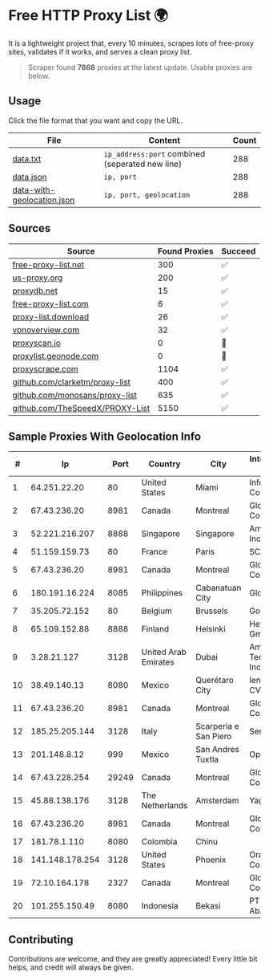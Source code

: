 
# Free HTTP Proxy List 🌍

It is a lightweight project that, every 10 minutes, scrapes lots of free-proxy sites, validates if it works, and serves a clean proxy list.


> Scraper found **7868** proxies at the latest update. Usable proxies are below.

## Usage

Click the file format that you want and copy the URL.


|File|Content|Count|
|----|-------|-----|
|[data.txt](https://raw.githubusercontent.com/themiralay/Proxy-List-World/master/data.txt)|`ip_address:port` combined (seperated new line)|288|
|[data.json](https://raw.githubusercontent.com/themiralay/Proxy-List-World/master/data.json)|`ip, port`|288|
|[data-with-geolocation.json](https://raw.githubusercontent.com/themiralay/Proxy-List-World/master/data-with-geolocation.json)|`ip, port, geolocation`|288|

## Sources

|Source|Found Proxies|Succeed|
|------|-------------|-------|
|[free-proxy-list.net](https://free-proxy-list.net)|300|✅|
|[us-proxy.org](https://www.us-proxy.org)|200|✅|
|[proxydb.net](http://proxydb.net)|15|✅|
|[free-proxy-list.com](https://free-proxy-list.com/?page=&port=&type%5B%5D=http&type%5B%5D=https&up_time=0&search=Search)|6|✅|
|[proxy-list.download](https://www.proxy-list.download/HTTP)|26|✅|
|[vpnoverview.com](https://vpnoverview.com/privacy/anonymous-browsing/free-proxy-servers)|32|✅|
|[proxyscan.io](https://www.proxyscan.io)|0|🚫|
|[proxylist.geonode.com](https://proxylist.geonode.com/api/proxy-list?limit=300&page=1&sort_by=lastChecked&sort_type=desc&protocols=http,https)|0|🚫|
|[proxyscrape.com](https://api.proxyscrape.com/v2/?request=displayproxies&protocol=http&timeout=10000&country=all&ssl=all&anonymity=all)|1104|✅|
|[github.com/clarketm/proxy-list](https://raw.githubusercontent.com/clarketm/proxy-list/master/proxy-list-raw.txt)|400|✅|
|[github.com/monosans/proxy-list](https://raw.githubusercontent.com/monosans/proxy-list/main/proxies/http.txt)|635|✅|
|[github.com/TheSpeedX/PROXY-List](https://raw.githubusercontent.com/TheSpeedX/PROXY-List/master/http.txt)|5150|✅|


## Sample Proxies With Geolocation Info

|#|Ip|Port|Country|City|Internet Service Provider|
|-|--|----|-------|----|-------------------------|
|1|64.251.22.20|80|United States|Miami|Infolink Global Corporation|
|2|67.43.236.20|8981|Canada|Montreal|GloboTech Communications|
|3|52.221.216.207|8888|Singapore|Singapore|Amazon.com, Inc.|
|4|51.159.159.73|80|France|Paris|SCALEWAY|
|5|67.43.236.20|8981|Canada|Montreal|GloboTech Communications|
|6|180.191.16.224|8085|Philippines|Cabanatuan City|Globe Telecom|
|7|35.205.72.152|80|Belgium|Brussels|Google LLC|
|8|65.109.152.88|8888|Finland|Helsinki|Hetzner Online GmbH|
|9|3.28.21.127|3128|United Arab Emirates|Dubai|Amazon Technologies Inc.|
|10|38.49.140.13|8080|Mexico|Querétaro City|Ientc S De RL De CV|
|11|67.43.236.20|8981|Canada|Montreal|GloboTech Communications|
|12|185.25.205.144|3128|Italy|Scarperia e San Piero|Servereasy Italy|
|13|201.148.8.12|999|Mexico|San Andres Tuxtla|Operbes|
|14|67.43.228.254|29249|Canada|Montreal|GloboTech Communications|
|15|45.88.138.176|3128|The Netherlands|Amsterdam|Yaglom Labs Ltd|
|16|67.43.236.20|8981|Canada|Montreal|GloboTech Communications|
|17|181.78.1.110|8080|Colombia|Chinu||
|18|141.148.178.254|3128|United States|Phoenix|Oracle Corporation|
|19|72.10.164.178|2327|Canada|Montreal|GloboTech Communications|
|20|101.255.150.49|8080|Indonesia|Bekasi|PT Remala Abadi|



## Contributing

Contributions are welcome, and they are greatly appreciated! Every
little bit helps, and credit will always be given.

